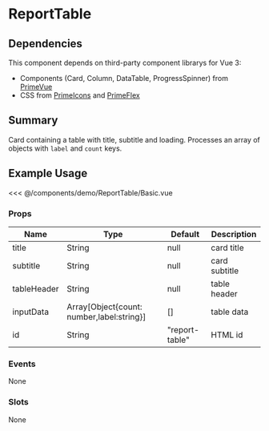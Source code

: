 <script setup>
import Basic from './demo/ReportTable/Basic.vue'
</script>

# ReportTable

## Dependencies

This component depends on third-party component librarys for Vue 3:

- Components (Card, Column, DataTable, ProgressSpinner) from [PrimeVue](https://www.primefaces.org/primevue/)
- CSS from [PrimeIcons](https://www.primefaces.org/showcase/icons.xhtml) and [PrimeFlex](https://www.primefaces.org/primeflex/)

## Summary

Card containing a table with title, subtitle and loading. Processes an array of objects with `label` and `count` keys.

## Example Usage

<DemoContainer>
  <Basic/>
</DemoContainer>

<<< @/components/demo/ReportTable/Basic.vue

### Props

| Name | Type | Default | Description |
| ---- | ---- | ------- | ----------- |
| title | String | null   | card title |
| subtitle | String | null | card subtitle |
| tableHeader | String | null | table header |
| inputData | Array[Object{count: number,label:string}] | [] | table data |
| id   | String | "report-table" | HTML id |

### Events

None

### Slots

None
